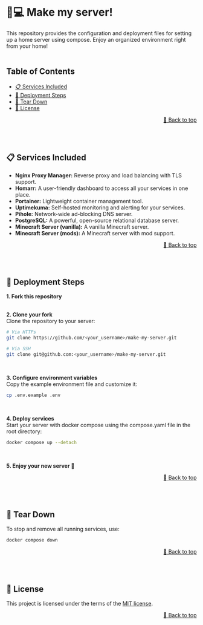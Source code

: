 <a name="readme-top"></a>

# 🐣💻 Make my server!
This repository provides the configuration and deployment files for setting up a home server using compose. Enjoy an organized environment right from your home!
<br><br>


## Table of Contents
- [📋 Services Included](#services)
- [🚀 Deployment Steps](#deployment)
- [🔄 Tear Down](#tear-down)
- [🔑 License](#license)
<p align="right">
    <a href="#readme-top">🔼 Back to top</a>
</p>
<br><br>


<a name="services"></a>

## 📋 Services Included
- **Nginx Proxy Manager:** Reverse proxy and load balancing with TLS support.
- **Homarr:** A user-friendly dashboard to access all your services in one place.
- **Portainer:** Lightweight container management tool.
- **Uptimekuma:** Self-hosted monitoring and alerting for your services.
- **Pihole:** Network-wide ad-blocking DNS server.
- **PostgreSQL:** A powerful, open-source relational database server.
- **Minecraft Server (vanilla):** A vanilla Minecraft server.
- **Minecraft Server (mods):** A Minecraft server with mod support.
<p align="right">
    <a href="#readme-top">🔼 Back to top</a>
</p>
<br><br>


<a name="deployment"></a>

## 🚀 Deployment Steps
**1. Fork this repository**
<br><br>

**2. Clone your fork** <br>
Clone the repository to your server:
```bash
# Via HTTPs
git clone https://github.com/<your_username>/make-my-server.git
```
```bash
# Via SSH
git clone git@github.com:<your_username>/make-my-server.git
```
<br>

**3. Configure environment variables** <br>
Copy the example environment file and customize it:
```bash
cp .env.example .env
```
<br>

**4. Deploy services** <br>
Start your server with docker compose using the compose.yaml file in the root directory:
```bash
docker compose up --detach
```
<br>

**5. Enjoy your new server 🎉**
<p align="right">
    <a href="#readme-top">🔼 Back to top</a>
</p>
<br><br>


<a name="tear-down"></a>

## 🔄 Tear Down
To stop and remove all running services, use:
```bash
docker compose down
```
<p align="right">
    <a href="#readme-top">🔼 Back to top</a>
</p>
<br><br>


<a name="license"></a>
## 🔑 License
This project is licensed under the terms of the [MIT license](https://choosealicense.com/licenses/mit/).
<p align="right">
    <a href="#readme-top">🔼 Back to top</a>
</p>
<br><br>
